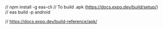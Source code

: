 // npm install -g eas-cli
// To build .apk (https://docs.expo.dev/build/setup/)
// eas build -p android


// https://docs.expo.dev/build-reference/apk/